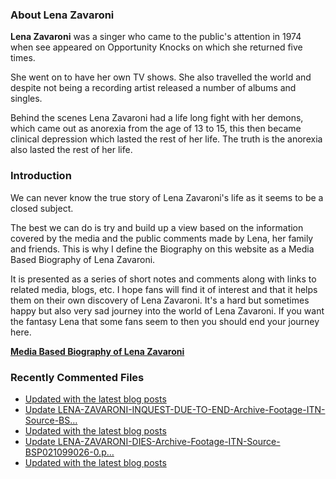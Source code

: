### About Lena Zavaroni

<p><strong>Lena Zavaroni</strong> was a singer who came to the public's attention in 1974 when see appeared on Opportunity Knocks on which she returned five times.</p>

<p>She went on to have her own TV shows. She also travelled the world and despite not being a recording artist released a number of albums and singles.</p>

<p>Behind the scenes Lena Zavaroni had a life long fight with her demons, which came out as anorexia from the age of 13 to 15, this then became clinical depression which lasted the rest of her life. The truth is the anorexia also lasted the rest of her life.</p>

### Introduction

<p>We can never know the true story of Lena Zavaroni's life as it seems to be a closed subject.</p>

<p>The best we can do is try and build up a view based on the information covered by the media and the public comments made by Lena, her family and friends. This is why I define the Biography on this website as a Media Based Biography of Lena Zavaroni.</p>

<p>It is presented as a series of short notes and comments along with links to related media, blogs, etc. I hope fans will find it of interest and that it helps them on their own discovery of Lena Zavaroni. It's a hard but sometimes happy but also very sad journey into the world of Lena Zavaroni. If you want the fantasy Lena that some fans seem to then you should end your journey here.</p>

<a href="https://fanzoflenazavaroni.github.io/biography/lena-zavaroni/"><strong>Media Based Biography of Lena Zavaroni</strong></a>

### Recently Commented Files

<!-- BLOG-POST-LIST:START -->
- [Updated with the latest blog posts](https://github.com/FanzOfLenaZavaroni/fanzoflenazavaroni.github.io/commit/2ccf74334793050223e2beab698bf72f85b11eae)
- [Update LENA-ZAVARONI-INQUEST-DUE-TO-END-Archive-Footage-ITN-Source-BS…](https://github.com/FanzOfLenaZavaroni/fanzoflenazavaroni.github.io/commit/8366d7d2a785d12d51471f8536eba8bd09175e36)
- [Updated with the latest blog posts](https://github.com/FanzOfLenaZavaroni/fanzoflenazavaroni.github.io/commit/09793a0a6b36385c858d561b2a856af1b6c8bdc8)
- [Update LENA-ZAVARONI-DIES-Archive-Footage-ITN-Source-BSP021099026-0.p…](https://github.com/FanzOfLenaZavaroni/fanzoflenazavaroni.github.io/commit/da9521cede215e728aa7491f475ab22cce13d321)
- [Updated with the latest blog posts](https://github.com/FanzOfLenaZavaroni/fanzoflenazavaroni.github.io/commit/1dd64e8b44746a68860ad5bdc914049afed8887d)
<!-- BLOG-POST-LIST:END -->
